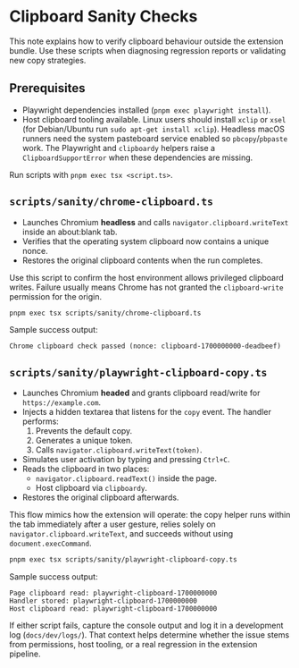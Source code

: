# Clipboard Sanity Checks

This note explains how to verify clipboard behaviour outside the extension
bundle. Use these scripts when diagnosing regression reports or validating new
copy strategies.

## Prerequisites

- Playwright dependencies installed (`pnpm exec playwright install`).
- Host clipboard tooling available. Linux users should install `xclip` or
  `xsel` (for Debian/Ubuntu run `sudo apt-get install xclip`). Headless macOS
  runners need the system pasteboard service enabled so `pbcopy`/`pbpaste`
  work. The Playwright and `clipboardy` helpers raise a
  `ClipboardSupportError` when these dependencies are missing.

Run scripts with `pnpm exec tsx <script.ts>`.

## `scripts/sanity/chrome-clipboard.ts`

- Launches Chromium **headless** and calls `navigator.clipboard.writeText`
  inside an about:blank tab.
- Verifies that the operating system clipboard now contains a unique nonce.
- Restores the original clipboard contents when the run completes.

Use this script to confirm the host environment allows privileged clipboard
writes. Failure usually means Chrome has not granted the `clipboard-write`
permission for the origin.

```bash
pnpm exec tsx scripts/sanity/chrome-clipboard.ts
```

Sample success output:

```text
Chrome clipboard check passed (nonce: clipboard-1700000000-deadbeef)
```

## `scripts/sanity/playwright-clipboard-copy.ts`

- Launches Chromium **headed** and grants clipboard read/write for
  `https://example.com`.
- Injects a hidden textarea that listens for the `copy` event. The handler
  performs:
  1. Prevents the default copy.
  2. Generates a unique token.
  3. Calls `navigator.clipboard.writeText(token)`.
- Simulates user activation by typing and pressing `Ctrl+C`.
- Reads the clipboard in two places:
  - `navigator.clipboard.readText()` inside the page.
  - Host clipboard via `clipboardy`.
- Restores the original clipboard afterwards.

This flow mimics how the extension will operate: the copy helper runs within the
tab immediately after a user gesture, relies solely on
`navigator.clipboard.writeText`, and succeeds without using `document.execCommand`.

```bash
pnpm exec tsx scripts/sanity/playwright-clipboard-copy.ts
```

Sample success output:

```text
Page clipboard read: playwright-clipboard-1700000000
Handler stored: playwright-clipboard-1700000000
Host clipboard read: playwright-clipboard-1700000000
```

If either script fails, capture the console output and log it in a development
log (`docs/dev/logs/`). That context helps determine whether the issue stems
from permissions, host tooling, or a real regression in the extension pipeline.
